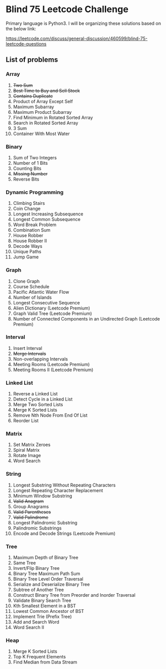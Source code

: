 # Blind 75 Leetcode Challenge

Primary language is Python3. I will be organizing these solutions based on the below link:

<https://leetcode.com/discuss/general-discussion/460599/blind-75-leetcode-questions>

## List of problems

### Array

1. ~~Two Sum~~
2. ~~Best Time to Buy and Sell Stock~~
3. ~~Contains Duplicate~~
4. Product of Array Except Self
5. Maximum Subarray
6. Maximum Product Subarray
7. Find Minimum in Rotated Sorted Array
8. Search in Rotated Sorted Array
9. 3 Sum
10. Container With Most Water

### Binary

1. Sum of Two Integers
2. Number of 1 Bits
3. Counting Bits
4. ~~Missing Number~~
5. Reverse Bits

### Dynamic Programming

1. Climbing Stairs
2. Coin Change
3. Longest Increasing Subsequence
4. Longest Common Subsequence
5. Word Break Problem
6. Combination Sum
7. House Robber
8. House Robber II
9. Decode Ways
10. Unique Paths
11. Jump Game

### Graph

1. Clone Graph
2. Course Schedule
3. Pacific Atlantic Water Flow
4. Number of Islands
5. Longest Consecutive Sequence
6. Alien Dictionary (Leetcode Premium)
7. Graph Valid Tree (Leetcode Premium)
8. Number of Connected Components in an Undirected Graph (Leetcode Premium)

### Interval

1. Insert Interval
2. ~~Merge Intervals~~
3. Non-overlapping Intervals
4. Meeting Rooms (Leetcode Premium)
5. Meeting Rooms II (Leetcode Premium)

### Linked List

1. Reverse a Linked List
2. Detect Cycle in a Linked List
3. Merge Two Sorted Lists
4. Merge K Sorted Lists
5. Remove Nth Node From End Of List
6. Reorder List

### Matrix

1. Set Matrix Zeroes
2. Spiral Matrix
3. Rotate Image
4. Word Search

### String

1. Longest Substring Without Repeating Characters
2. Longest Repeating Character Replacement
3. Minimum Window Substring
4. ~~Valid Anagram~~
5. Group Anagrams
6. ~~Valid Parentheses~~
7. ~~Valid Palindrome~~
8. Longest Palindromic Substring
9. Palindromic Substrings
10. Encode and Decode Strings (Leetcode Premium)

### Tree

1. Maximum Depth of Binary Tree
2. Same Tree
3. Invert/Flip Binary Tree
4. Binary Tree Maximum Path Sum
5. Binary Tree Level Order Traversal
6. Serialize and Deserialize Binary Tree
7. Subtree of Another Tree
8. Construct Binary Tree from Preorder and Inorder Traversal
9. Validate Binary Search Tree
10. Kth Smallest Element in a BST
11. Lowest Common Ancestor of BST
12. Implement Trie (Prefix Tree)
13. Add and Search Word
14. Word Search II

### Heap

1. Merge K Sorted Lists
2. Top K Frequent Elements
3. Find Median from Data Stream
